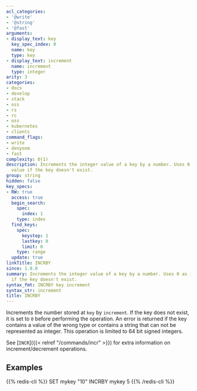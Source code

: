 ```yaml
---
acl_categories:
- '@write'
- '@string'
- '@fast'
arguments:
- display_text: key
  key_spec_index: 0
  name: key
  type: key
- display_text: increment
  name: increment
  type: integer
arity: 3
categories:
- docs
- develop
- stack
- oss
- rs
- rc
- oss
- kubernetes
- clients
command_flags:
- write
- denyoom
- fast
complexity: O(1)
description: Increments the integer value of a key by a number. Uses 0 as initial
  value if the key doesn't exist.
group: string
hidden: false
key_specs:
- RW: true
  access: true
  begin_search:
    spec:
      index: 1
    type: index
  find_keys:
    spec:
      keystep: 1
      lastkey: 0
      limit: 0
    type: range
  update: true
linkTitle: INCRBY
since: 1.0.0
summary: Increments the integer value of a key by a number. Uses 0 as initial value
  if the key doesn't exist.
syntax_fmt: INCRBY key increment
syntax_str: increment
title: INCRBY
---
```

Increments the number stored at `key` by `increment`.
If the key does not exist, it is set to `0` before performing the operation.
An error is returned if the key contains a value of the wrong type or contains a
string that can not be represented as integer.
This operation is limited to 64 bit signed integers.

See [`INCR`]({{< relref "/commands/incr" >}}) for extra information on increment/decrement operations.

## Examples

{{% redis-cli %}}
SET mykey "10"
INCRBY mykey 5
{{% /redis-cli %}}

